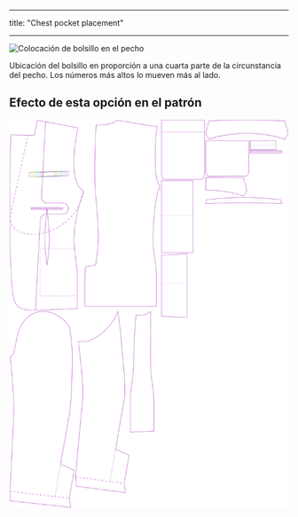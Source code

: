 - - -
title: "Chest pocket placement"
- - -

![Colocación de bolsillo en el pecho](chestpocketplacement.svg)

Ubicación del bolsillo en proporción a una cuarta parte de la circunstancia del pecho. Los números más altos lo mueven más al lado.

## Efecto de esta opción en el patrón

![Esta imagen muestra el efecto de esta opción superponiendo varias variantes que tienen un valor diferente para esta opción](jaeger_chestpocketplacement_sample.svg "Effect of this option on the pattern")
